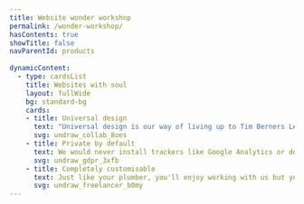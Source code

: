 ```yaml
---
title: Website wonder workshop
permalink: /wonder-workshop/
hasContents: true
showTitle: false
navParentId: products
 
dynamicContent:
  - type: cardsList
    title: Websites with soul
    layout: fullWide
    bg: standard-bg
    cards:
    - title: Universal design
      text: "Universal design is our way of living up to Tim Berners Lee's founding words for the web: 'This is for everyone'. Inclusive design principles ensure accessibility is never a bolt on. It's for us all."
      svg: undraw_collab_8oes
    - title: Private by default
      text: We would never install trackers like Google Analytics or do anything to compromise your privacy. This site doesn't need a cookie notice because we don't use the technologies GDPR exists to protect you from.
      svg: undraw_gdpr_3xfb
    - title: Completely customisable
      text: Just like your plumber, you'll enjoy working with us but you don't want to be calling us... ever again. Our simple CMS allows you to update your site and even create new pages and layouts. You're empowered. We're delighted.
      svg: undraw_freelancer_b0my 
---
```

 

